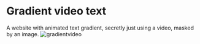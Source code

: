# Gradient video text
A website with animated text gradient, secretly just using a video, masked by an image.
![gradientvideo](https://user-images.githubusercontent.com/61964090/209653940-3d406255-1f5c-4190-98ae-6e53e02f1632.gif)
